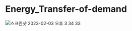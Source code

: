 # Energy_Transfer-of-demand

![스크린샷 2023-02-03 오후 3 34 33](https://user-images.githubusercontent.com/104756502/216533464-740ac199-b2bc-486a-97c3-1c58b92fe253.png)

